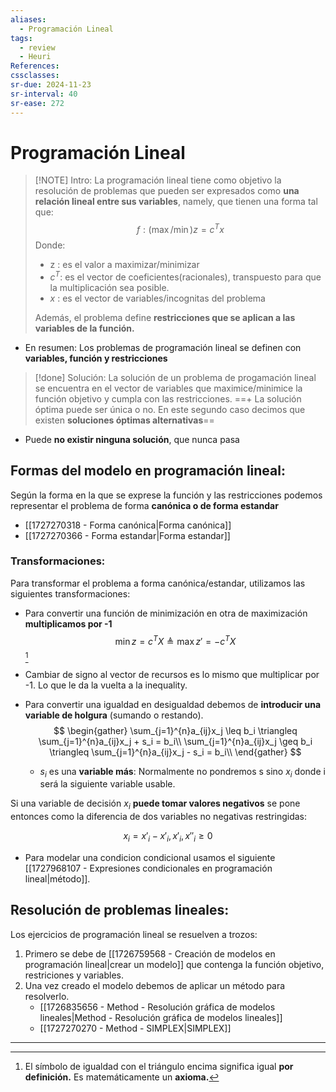 ```yaml
---
aliases:
  - Programación Lineal
tags:
  - review
  - Heuri
References: 
cssclasses:
sr-due: 2024-11-23
sr-interval: 40
sr-ease: 272
---
```

# Programación Lineal

> [!NOTE] Intro:
> La programación lineal tiene como objetivo la resolución de problemas que pueden ser expresados como **una relación lineal entre sus variables**, namely, que tienen una forma tal que: 
> $$
> f: (\max/\min) z = c^Tx
> $$
> Donde: 
> + z : es el valor a maximizar/minimizar
> + $c^T$: es el vector de coeficientes(racionales), transpuesto para que la multiplicación sea posible.
> + $x$ : es el vector de variables/incognitas del problema
>
>Además, el problema define **restricciones que se aplican a las variables de la función.**

+ En resumen: Los problemas de programación lineal se definen con **variables, función y restricciones**


> [!done] Solución:
> La solución de un problema de progamación lineal se encuentra en el vector de variables que maximice/minimice la función objetivo y cumpla con las restricciones.
> ==+ La solución óptima puede ser única o no. En este segundo caso decimos que existen **soluciones óptimas alternativas**==
+ Puede **no existir ninguna solución**, que nunca pasa

## Formas del modelo en programación lineal:
Según la forma en la que se exprese la función y las restricciones podemos representar el problema de forma **canónica o de forma estandar**
+ [[1727270318 - Forma canónica|Forma canónica]]
+ [[1727270366 - Forma estandar|Forma estandar]]
### Transformaciones:
Para transformar el problema a forma canónica/estandar, utilizamos las siguientes transformaciones:

+ Para convertir una función de minimización en otra de maximización **multiplicamos por -1**
$$
\min z = c^TX \triangleq \max z' = -c^TX
$$[^1]

+ Cambiar de signo al vector de recursos es lo mismo que multiplicar por -1. Lo que le da la vuelta a la inequality.
+ Para convertir una igualdad en desigualdad debemos de **introducir una variable de holgura** (sumando o restando).
$$
\begin{gather}
\sum_{j=1}^{n}a_{ij}x_j \leq b_i  \triangleq \sum_{j=1}^{n}a_{ij}x_j + s_i = b_i\\
\sum_{j=1}^{n}a_{ij}x_j \geq b_i  \triangleq \sum_{j=1}^{n}a_{ij}x_j - s_i = b_i\\
\end{gather}
$$
	+ $s_i$ es una **variable más**: Normalmente no pondremos s sino $x_i$ donde i será la siguiente variable usable. 

Si una variable de decisión $x_i$ **puede tomar valores negativos** se pone entonces como la diferencia de dos variables no negativas restringidas: 

$$
x_i = x'_i − x'_i , x'_i , x ''_i ≥ 0
$$
+ Para modelar una condicion condicional usamos el siguiente [[1727968107 - Expresiones condicionales en programación lineal|método]].
## Resolución de problemas lineales: 
Los ejercicios de programación lineal se resuelven a trozos:
1. Primero se debe de [[1726759568 - Creación de modelos en programación lineal|crear un modelo]] que contenga la función objetivo, restriciones y variables. 
2. Una vez creado el modelo debemos de aplicar un método para resolverlo. 
	+ [[1726835656 - Method - Resolución gráfica de modelos lineales|Method - Resolución gráfica de modelos lineales]]
	+ [[1727270270 - Method - SIMPLEX|SIMPLEX]]
***
[^1]: El símbolo de igualdad con el triángulo encima significa igual **por definición.** Es matemáticamente un **axioma.**